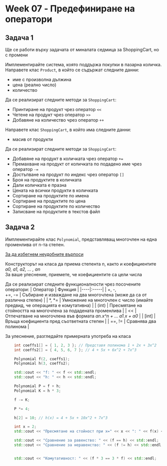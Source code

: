 # Week 07 - Предефиниране на оператори


## Задача 1

Ще се работи върху задачата от миналата седмица за ShoppingCart, но с промени

 Имплементирайте система, която поддържа покупки в пазарна количка.<br>
 Направете клас `Product`, в който се съдържат следните данни:
  * име с произволна дължина
  * цена (реално число)
  * количество

 Да се реализират следните методи за `ShoppingCart`:
  * Принтиране на продукт чрез оператор `<<`
  * Четене на продукт чрез оператор `>>`
  * Добавяне на количество чрез оператор `++`


 Направете клас `ShoppingCart`, в който има следните данни:
  * масив от продукти

 Да се реализират следните методи за `ShoppingCart`:
  * Добавяне на продукт в количката чрез оператор `+=`
  * Премахване на продукт от количката по подаденo име чрез оператор `-=`
  * Достъпване на продукт по индекс чрез оператор `[]`
  * Броя на продуктите в количката
  * Дали количката е празна
  * Цената на всички продукти в количката
  * Сортиране на продуктите по имена
  * Сортиране на продуктите по цена
  * Сортиране на продуктите по количество
  * Записване на продуктите в текстов файл


## Задача 2
Имплементирайте клас `Polynomial`, представляващ многочлен на една променлива от n-та степен. 

[За да избегнем неудобните върпоси](https://bg.wikipedia.org/wiki/%D0%9C%D0%BD%D0%BE%D0%B3%D0%BE%D1%87%D0%BB%D0%B5%D0%BD)

Конструкторът на класа да приема степента n, както и коефициентите <br> *a0, a1, a2, ... , an* <br>
За ваше улеснение, приемете, че коефициентите са цели числа

Да се реализират следните функционалности чрез посочените оператори: 
|   Оператор   |        Функция        | 
|----|:-----|
| +, -,<br>+=, -= | Събиране и изваждане на два многочлена (може да са от различна степен) |
| *, *= | Умножение на многочлен с число (имайте предвид, че операцията е комутативна)   |
| (int) | Пресмятане на стойността на многочлена за подадената променлива |
| << | Отпечатване на многочлена във форматa *an.x^n + ... a1.x + a0*     |
| [int] | Връща коефициента пред съответната степен |
| ==, != | Сравнява два полинома |
    
За улеснение, разгледайте примерната употреба на класа 

```c++
    int coeffs1[] = { 1, 2, 3 }; // Представя полинома 1 + 2x + 3x^2
    int coeffs2[] = { 4, 5, 6, 7 }; // 4 + 5x + 6x^2 + 7x^3

    Polynomial f(2, coeffs1);
    Polynomial h(3, coeffs2);

    std::cout << "f: " << f << std::endl;
    std::cout << "h: " << h << std::endl;

    Polynomial P = f + h;
    Polynomial K = h * 3;

    f -= K;

    P *= 4;

    h[2] = 10; // h(x) = 4 + 5x + 10x^2 + 7x^3

    int x = 2;
    std::cout << "Пресмятане на стойност при x=" << x << ": " << f(x) << std::endl;

    std::cout << "Сравнение за равенство: " << (f == h) << std::endl;
    std::cout << "Сравнение за неравенство: " << (f != h) << std::endl;


    std::cout << "Комутативност: " << (f * 3 == 3 * f) << std::endl;
```


